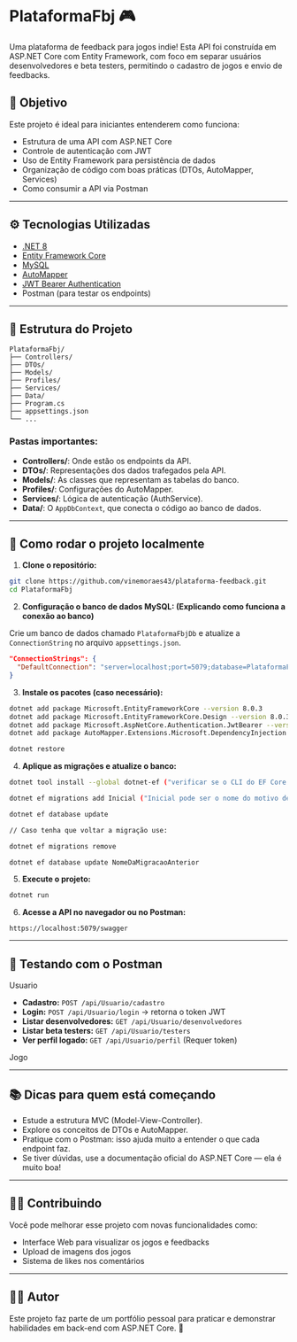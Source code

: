 
# PlataformaFbj 🎮

Uma plataforma de feedback para jogos indie! Esta API foi construída em ASP.NET Core com Entity Framework, com foco em separar usuários desenvolvedores e beta testers, permitindo o cadastro de jogos e envio de feedbacks.

## 📌 Objetivo

Este projeto é ideal para iniciantes entenderem como funciona:

- Estrutura de uma API com ASP.NET Core
- Controle de autenticação com JWT
- Uso de Entity Framework para persistência de dados
- Organização de código com boas práticas (DTOs, AutoMapper, Services)
- Como consumir a API via Postman

---

## ⚙️ Tecnologias Utilizadas

- [.NET 8](https://dotnet.microsoft.com/)
- [Entity Framework Core](https://learn.microsoft.com/en-us/ef/)
- [MySQL](https://www.mysql.com/)
- [AutoMapper](https://automapper.org/)
- [JWT Bearer Authentication](https://learn.microsoft.com/en-us/aspnet/core/security/authentication/jwt)
- Postman (para testar os endpoints)

---

## 🧱 Estrutura do Projeto

```
PlataformaFbj/
├── Controllers/
├── DTOs/
├── Models/
├── Profiles/
├── Services/
├── Data/
├── Program.cs
├── appsettings.json
└── ...
```

### Pastas importantes:

- **Controllers/**: Onde estão os endpoints da API.
- **DTOs/**: Representações dos dados trafegados pela API.
- **Models/**: As classes que representam as tabelas do banco.
- **Profiles/**: Configurações do AutoMapper.
- **Services/**: Lógica de autenticação (AuthService).
- **Data/**: O `AppDbContext`, que conecta o código ao banco de dados.

---

## 🚀 Como rodar o projeto localmente

1. **Clone o repositório:**

```bash
git clone https://github.com/vinemoraes43/plataforma-feedback.git
cd PlataformaFbj
```

2. **Configuração o banco de dados MySQL: (Explicando como funciona a conexão ao banco)** 

Crie um banco de dados chamado `PlataformaFbjDb` e atualize a `ConnectionString` no arquivo `appsettings.json`.

```json
"ConnectionStrings": {
  "DefaultConnection": "server=localhost;port=5079;database=PlataformaFbj;user=root;password=123456"
}
```

3. **Instale os pacotes (caso necessário):**

```bash
dotnet add package Microsoft.EntityFrameworkCore --version 8.0.3
dotnet add package Microsoft.EntityFrameworkCore.Design --version 8.0.3
dotnet add package Microsoft.AspNetCore.Authentication.JwtBearer --version 8.0.3
dotnet add package AutoMapper.Extensions.Microsoft.DependencyInjection --version 12.0.1

dotnet restore
```

4. **Aplique as migrações e atualize o banco:**

```bash
dotnet tool install --global dotnet-ef ("verificar se o CLI do EF Core está instalado")

dotnet ef migrations add Inicial ("Inicial pode ser o nome do motivo dessa migração como: 'CriarTabelas'")

dotnet ef database update

// Caso tenha que voltar a migração use:

dotnet ef migrations remove

dotnet ef database update NomeDaMigracaoAnterior
```

5. **Execute o projeto:**

```bash
dotnet run
```

6. **Acesse a API no navegador ou no Postman:**

```
https://localhost:5079/swagger
```

---

## 🧪 Testando com o Postman

Usuario 

- **Cadastro:** `POST /api/Usuario/cadastro`
- **Login:** `POST /api/Usuario/login` → retorna o token JWT
- **Listar desenvolvedores:** `GET /api/Usuario/desenvolvedores`
- **Listar beta testers:** `GET /api/Usuario/testers`
- **Ver perfil logado:** `GET /api/Usuario/perfil` (Requer token)

Jogo



---

## 📚 Dicas para quem está começando

- Estude a estrutura MVC (Model-View-Controller).
- Explore os conceitos de DTOs e AutoMapper.
- Pratique com o Postman: isso ajuda muito a entender o que cada endpoint faz.
- Se tiver dúvidas, use a documentação oficial do ASP.NET Core — ela é muito boa!

---

## 🙋‍♀️ Contribuindo

Você pode melhorar esse projeto com novas funcionalidades como:

- Interface Web para visualizar os jogos e feedbacks
- Upload de imagens dos jogos
- Sistema de likes nos comentários

---

## 🧑‍💻 Autor

Este projeto faz parte de um portfólio pessoal para praticar e demonstrar habilidades em back-end com ASP.NET Core. 🚀
